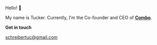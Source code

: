 Hello! 👋

My name is Tucker. Currently, I'm the Co-founder and CEO of **[Combo](https://joincombo.com/)**.

**Get in touch**

schreibertuc@gmail.com

